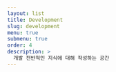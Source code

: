 ```yaml
---
layout: list
title: Development
slug: development
menu: true
submenu: true
order: 4
description: >
  개발 전반적인 지식에 대해 작성하는 공간
---
```


